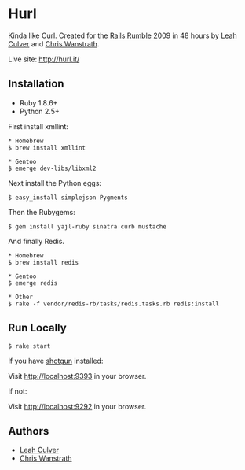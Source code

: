 Hurl
====

Kinda like Curl. Created for the [Rails Rumble 2009][1] in 48 hours by
[Leah Culver][2] and [Chris Wanstrath][3].

Live site: <http://hurl.it/>


Installation
------------

* Ruby 1.8.6+
* Python 2.5+

First install xmllint:

    * Homebrew
    $ brew install xmllint

    * Gentoo
    $ emerge dev-libs/libxml2

Next install the Python eggs:

    $ easy_install simplejson Pygments

Then the Rubygems:

    $ gem install yajl-ruby sinatra curb mustache

And finally Redis.

    * Homebrew
    $ brew install redis

    * Gentoo
    $ emerge redis

    * Other
    $ rake -f vendor/redis-rb/tasks/redis.tasks.rb redis:install


Run Locally
-----------

    $ rake start

If you have [shotgun](http://github.com/rtomayko/shotgun) installed:

Visit <http://localhost:9393> in your browser.

If not:

Visit <http://localhost:9292> in your browser.


Authors
-------

* [Leah Culver][2]
* [Chris Wanstrath][3]

[1]: http://r09.railsrumble.com/
[2]: http://github.com/leah
[3]: http://github.com/defunkt
